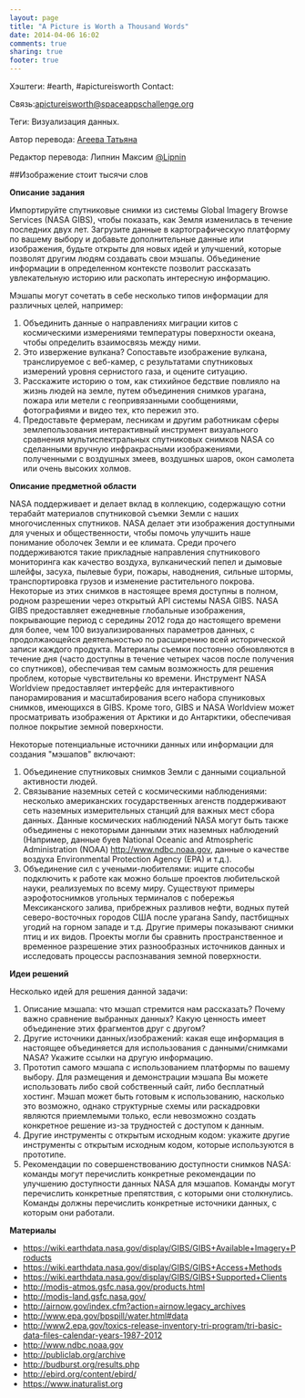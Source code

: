 ```yaml
---
layout: page
title: "A Picture is Worth a Thousand Words"
date: 2014-04-06 16:02
comments: true
sharing: true
footer: true
---
```

Хэштеги: #earth, #apictureisworth
Contact:

Связь:apictureisworth@spaceappschallenge.org

Теги: Визуализация данных.

Автор перевода: <a href="http://vk.com/idtanya95">Агеева Татьяна</a>

Редактор перевода: Липнин Максим <a href="https://twitter.com/Lipnin">@Lipnin</a>

##Изображение стоит тысячи слов

**Описание задания**

Импортируйте спутниковые снимки из системы Global Imagery Browse Services (NASA GIBS), чтобы показать, как Земля изменилась в течение последних двух лет. Загрузите данные в картографическую платформу по вашему выбору и добавьте дополнительные данные или изображения, будьте открыты для новых идей и улучшений, которые позволят другим людям создавать свои мэшапы. Объединение информации в определенном контексте позволит рассказать увлекательную историю или раскопать интересную информацию.

Мэшапы могут сочетать в себе несколько типов информации для различных целей, например:

1. Объединить данные о направлениях миграции китов с космическими измерениями температуры поверхности океана, чтобы определить взаимосвязь между ними.
2. Это извержение вулкана? Сопоставьте изображение вулкана, транслируемое с веб-камер, с результатами спутниковых измерений уровня сернистого газа, и оцените ситуацию.
3. Расскажите историю о том, как стихийное бедствие повлияло на жизнь людей на земле, путем объединения снимков урагана, пожара или метели с геопривязанными сообщениями, фотографиями и видео тех, кто пережил это.
4. Предоставьте фермерам, лесникам и другим работникам сферы землепользования интерактивный инструмент визуального сравнения мультиспектральных спутниковых снимков NASA со сделанными вручную инфракрасными изображениями, полученными с воздушных змеев, воздушных шаров, окон самолета или очень высоких холмов.

**Описание предметной области**

NASA поддерживает и делает вклад в коллекцию, содержащую сотни терабайт материалов спутниковой съемки Земли с наших многочисленных спутников. NASA делает эти изображения доступными для ученых и общественности, чтобы помочь улучшить наше понимание оболочек Земли и ее климата. Среди прочего поддерживаются такие прикладные направления спутникового мониторинга как качество воздуха, вулканический пепел и дымовые шлейфы, засуха, пылевые бури, пожары, наводнения, сильные штормы, транспортировка грузов и изменение растительного покрова. Некоторые из этих снимков в настоящее время доступны в полном, родном разрешении через открытый API системы NASA GIBS. NASA GIBS предоставляет ежедневные глобальные изображения, покрывающие период с середины 2012 года до настоящего времени для более, чем 100 визуализированных параметров данных, с продолжающейся деятельностью по расширению всей исторической записи каждого продукта. Материалы съемки постоянно обновляются в течение дня (часто доступны в течение четырех часов после получения со спутников), обеспечивая тем самым возможность для решения проблем, которые чувствительны ко времени. Инструмент NASA Worldview предоставляет интерфейс для интерактивного панорамирования и масштабирования всего набора спуниковых снимков, имеющихся в GIBS. Кроме того, GIBS и NASA Worldview может просматривать изображения от Арктики и до Антарктики, обеспечивая полное покрытие земной поверхности.

Некоторые потенциальные источники данных или информации для создания "мэшапов" включают:

1. Объединение спутниковых снимков Земли с данными социальной активности людей.
2. Связывание наземных сетей с космическими наблюдениями: несколько американских государственных агенств поддерживают сеть наземных измерительных станций для важных мест сбора данных. Данные космических наблюдений NASA могут быть также объединены с некоторыми данными этих наземных наблюдений (Например, данные буев National Oceanic and Atmospheric Administration (NOAA) <a href= «http://www.ndbc.noaa.gov»>http://www.ndbc.noaa.gov</a>, данные о качестве воздуха Environmental Protection Agency (EPA) и т.д.).
3. Объединение сил с учеными-любителями: ищите способы подключить к работе как можно больше проектов любительской науки, реализуемых по всему миру. Существуют примеры аэрофотоснимков угольных терминалов с побережья Мексиканского залива, прибрежных разливов нефти, водных путей северо-восточных городов США после урагана Sandy, пастбищных угодий на горном западе и т.д. Другие примеры показывают снимки птиц и их видов. Проекты могли бы сравнить пространственное и временное разрешение этих разнообразных источников данных и исследовать процессы распознавания земной поверхности.

**Идеи решений**

Несколько идей для решения данной задачи:

1. Описание мэшапа: что мэшап стремится нам рассказать? Почему важно сравнение выбранных данных? Какую ценность имеет объединение этих фрагментов друг с другом?
2. Другие источники данных/изображений: какая еще информация в настоящее объединяется для использования с данными/снимками NASA? Укажите ссылки на другую информацию.
3. Прототип самого мэшапа с использованием платформы по вашему выбору. Для размещения и демонстрации мэшапа Вы можете использовать либо свой собственный сайт, либо бесплатный хостинг. Мэшап может быть готовым к использованию, насколько это возможно, однако структурные схемы или раскадровки являются приемлемыми только, если невозможно создать конкретное решение из-за трудностей с доступом к данным.
4. Другие инструменты с открытым исходным кодом: укажите другие инструменты с открытым исходным кодом, которые используются в прототипе.
5. Рекомендации по совершенствованию доступности снимков NASA: команды могут перечислить конкретные рекомендации по улучшению доступности данных NASA для мэшапов. Команды могут перечислить конкретные препятствия, с которыми они столкнулись. Команды должны перечислить конкретные источники данных, с которым они работали.


**Материалы**

* https://wiki.earthdata.nasa.gov/display/GIBS/GIBS+Available+Imagery+Products
* https://wiki.earthdata.nasa.gov/display/GIBS/GIBS+Access+Methods
* https://wiki.earthdata.nasa.gov/display/GIBS/GIBS+Supported+Clients
* http://modis-atmos.gsfc.nasa.gov/products.html
* http://modis-land.gsfc.nasa.gov/
* http://airnow.gov/index.cfm?action=airnow.legacy_archives
* http://www.epa.gov/bpspill/water.html#data
* http://www2.epa.gov/toxics-release-inventory-tri-program/tri-basic-data-files-calendar-years-1987-2012
* http://www.ndbc.noaa.gov
* http://publiclab.org/archive
* http://budburst.org/results.php
* http://ebird.org/content/ebird/
* https://www.inaturalist.org
